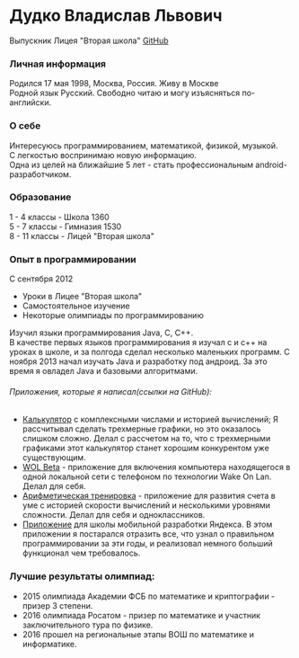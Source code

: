 # Дудко Владислав Львович
Выпускник Лицея "Вторая школа"
[GitHub](https://github.com/VisborN)

### Личная информация
Родился 17 мая 1998, Москва, Россия.
Живу в Москве  
Родной язык Русский.
Свободно читаю и могу изъясняться по-английски.

### О себе
Интересуюсь программированием, математикой, физикой, музыкой.  
С легкостью воспринимаю новую информацию.  
Одна из целей на ближайшие 5 лет - стать профессиональным android-разработчиком.

 
### Образование
1 - 4 классы - Школа 1360  
5 - 7 классы - Гимназия 1530  
8 - 11 классы - Лицей "Вторая школа"  

### Опыт в программировании
С сентября 2012    
* Уроки в Лицее "Вторая школа"  
* Самостоятельное изучение  
* Некоторые олимпиады по программированию   

Изучил языки программирования Java, C, C++.  
В качестве первых языков программирования я изучал с и с++ на уроках в школе, и за полгода сделал
несколько маленьких программ.
 С ноября 2013 начал изучать Java и разработку под андроид.
 За это время я овладел Java и базовыми алгоритмами.
 
###### Приложения, которые я написал(ссылки на GitHub): 
*  [Калькулятор](https://github.com/VisborN/Calculator3D) 
с комплексными числами и историей вычислений; Я рассчитывал сделать трехмерные графики, но это
 оказалось слишком сложно. Делал с рассчетом на то, что с трехмерными графиками этот калькулятор
станет хорошим конкурентом уже существующим.
* [WOL Beta](https://github.com/VisborN/WOLbeta) - 
приложение для включения компьютера находящегося в одной 
локальной сети с телефоном по технологии Wake On Lan. Делал для себя.
* [Арифметическая тренировка](https://github.com/VisborN/ArithmeticalTraining) - 
приложение для развития счета в уме с историей скорости вычислений и 
несколькими уровнями сложности. Делал для себя и одноклассников.
* [Приложение](https://github.com/VisborN/YMDSStars) 
для школы мобильной разработки Яндекса. 
В этом приложении я постарался отразить все, что узнал
о правильном программировании за эти годы, и реализовал немного больший функционал чем требовалось.

### Лучшие результаты олимпиад:
* 2015 олимпиада Академии ФСБ по математике и криптографии - призер 3 степени.
* 2016 олимпиада Росатом - призер по математике и участник заключительного тура по физике.
* 2016 прошел на региональные этапы ВОШ по математике и информатике.




